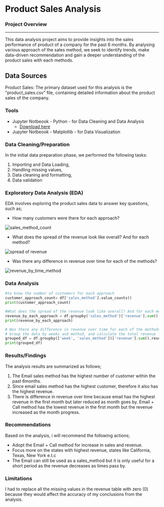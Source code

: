 # Product Sales Analysis

### Project Overview
---
This data analysis project aims to provide insights into the sales performance of product of a company for the past 6 months. By analysing various approach of the sales method, we seek to identify trends, make data-driven recommendation and gain a deeper understanding of the product sales with each methods.

## Data Sources

Product Sales: The primary dataset used for this analysis is the "product_sales.csv" file, containing detailed information about the product sales of the company.

### Tools
- Jupyter Notbeook - Python - for Data Cleaning and Data Analysis
  -  [Download here](https://www.anaconda.com/download)
- Jupyter Notbeook - Matplotlib - for Data Visualization

### Data Cleaning/Preparation

  In the initial data preparation phase, we performed the following tasks:
  1. Importing and Data Loading,
  2. Handling missing values,
  3. Data cleaning and formatting,
  4. Data validation
  
### Exploratory Data Analysis (EDA)

EDA involves exploring the product sales data to answer key questions, such as;
- How many customers were there for each approach?
  
![sales_method_count](https://github.com/user-attachments/assets/68bbf473-c320-4fbe-b08a-ab6f9a3d6222)

- What does the spread of the revenue look like overall? And for each method?

![spread of revenue](https://github.com/user-attachments/assets/a9c75695-554f-4572-8508-401dc59c55ea)


- Was there any difference in revenue over time for each of the methods?

![revenue_by_time_method](https://github.com/user-attachments/assets/11823533-0b7c-4d29-88ba-cc27b0120758)

### Data Analysis

``` Python
#to know the number of customers for each approach
customer_approach_count= df['sales_method'].value_counts()
print(customer_approach_count)
```

``` Python
#What does the spread of the revenue look like overall? And for each method?
revenue_by_each_approach = df.groupby('sales_method')['revenue'].sum()
print(revenue_by_each_approach)
```

``` Python
# Was there any difference in revenue over time for each of the methods?
# Group the data by weeks and method, and calculate the total revenue for each group
grouped_df = df.groupby(['week', 'sales_method'])['revenue'].sum().reset_index()
print(grouped_df)
```

### Results/Findings
The analysis results are summarized as follows;
1. The Email sales method has the highest number of customer within the past 6months.
2. Since email sales method has the highest customer, therefore it also has the highest revenue.
3. There is difference in revenue over time because email has the highest revenue in the first month but later reduced as month goes  by. Email + Call method has the lowest revenue in the first month but the revenue increased as the month progress.

### Recommendations

Based on the analysis, i will recommend the following actions;
- Adopt the Email + Call method for increase in sales and revenue. 
- Focus more on the states with highest revenue, states like California, Texas, New York e.t.c
- The Email can still be used as a sales_method but it is only useful for a short period as the revenue decreases as times pass by.

### Limitations
I had to replace all the missing values in the revenue table with zero (0) because they would affect the accuracy of my conclusions from the analysis.
  
